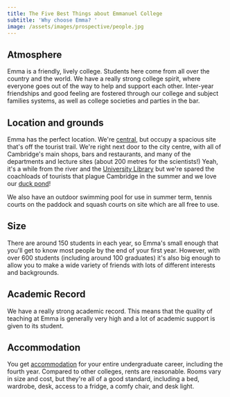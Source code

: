 ```yaml
---
title: The Five Best Things about Emmanuel College
subtitle: 'Why choose Emma? '
image: /assets/images/prospective/people.jpg
---
```

## Atmosphere

Emma is a friendly, lively college. Students here come from all over the country and the world. We have a really strong college spirit, where everyone goes out of the way to help and support each other.  Inter-year friendships and good feeling are fostered through our college and subject families systems, as well as college societies and parties in the bar. 

## Location and grounds

Emma has the perfect location. We're [central](http://map.cam.ac.uk/#/annotate/adapters/v4.json?mp=main;xx=2075;yy=910;mt=c;ms=180;sx=4;tl=Emmanuel%20College;gf=png), but occupy a spacious site that's off the tourist trail. We're right next door to the city centre, with all of Cambridge's main shops, bars and restaurants, and many of the departments and lecture sites (about 200 metres for the scientists!) Yeah, it's a while from the river and the [University Library](http://www.lib.cam.ac.uk/) but we're spared the coachloads of tourists that plague Cambridge in the summer and we love our [duck pond](https://www.emma.cam.ac.uk/about/discover/ducks/)!

We also have an outdoor swimming pool for use in summer term, tennis courts on the paddock and squash courts on site which are all free to use.

## Size

There are around 150 students in each year, so Emma's small enough that you'll get to know most people by the end of your first year. However, with over 600 students (including around 100 graduates) it's also big enough to allow you to make a wide variety of friends with lots of different interests and backgrounds.  

## Academic Record

We have a really strong academic record. This means that the quality of teaching at Emma is generally very high and a lot of academic support is given to its student. 

## Accommodation

You get [accommodation](https://ecsu.org.uk/prospective/accommodation/) for your entire undergraduate career, including the fourth year. Compared to other colleges, rents are reasonable. Rooms vary in size and cost, but they're all of a good standard, including a bed, wardrobe, desk, access to a fridge, a comfy chair, and desk light.
